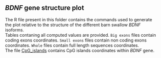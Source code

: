 ## *BDNF* gene structure plot

The R file present in this folder contains the commands used to generate the plot relative to the structure of the different barn swallow *BDNF* isoforms. <br />
Tables contaning all computed values are provided. `Big exons` files contain coding exons coordinates. `Small exons` files contain non coding exons coordinates. `Whole` files contain full length sequences coordinates.  <br />
The file [CpG_islands](https://github.com/SwallowGenomics/BarnSwallow/blob/main/Plots%20and%20figures/BDNF%20gene%20structure-plot/CpG_islands.xlsx) contains CpG islands coordinates within *BDNF* gene.
